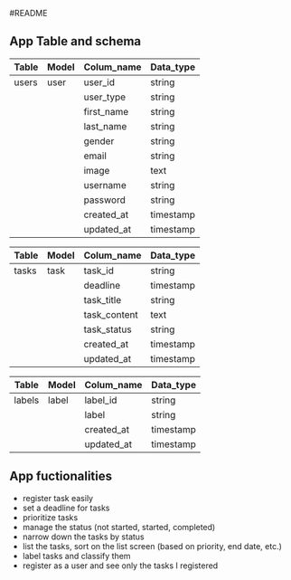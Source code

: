 #README
## App Table and schema

| Table | Model | Colum_name | Data_type |
|-------|-------|------------|-----------|
| users | user  | user_id    | string    |
|       |       | user_type  | string    |
|       |       | first_name | string    |
|       |       | last_name  | string    |
|       |       | gender     | string    |
|       |       | email      | string    |
|       |       | image      | text      |
|       |       | username   | string    |
|       |       | password   | string    |
|       |       | created_at | timestamp |
|       |       | updated_at | timestamp |


| Table | Model | Colum_name   | Data_type |
|-------|-------|--------------|-----------|
| tasks | task  | task_id      | string    |
|       |       | deadline     | timestamp |
|       |       | task_title   | string    |
|       |       | task_content | text      |
|       |       | task_status  | string    |
|       |       | created_at   | timestamp |
|       |       | updated_at   | timestamp |


| Table  | Model | Colum_name | Data_type |
|--------|-------|------------|-----------|
| labels | label | label_id   | string    |
|        |       | label      | string    |
|        |       | created_at | timestamp |
|        |       | updated_at | timestamp |


App fuctionalities
-------------------

- register  task easily
- set a deadline for tasks
- prioritize tasks
- manage the status (not started, started, completed)
- narrow down the tasks by status
- list the tasks, sort on the list screen (based on priority, end date, etc.)
- label tasks and classify them
- register as a user and see only the tasks I registered 